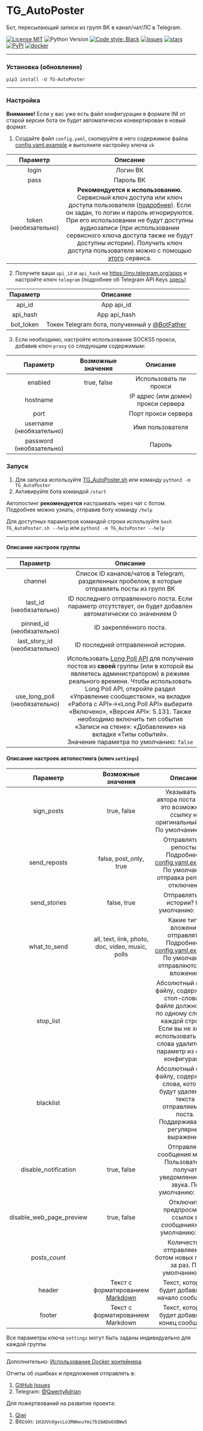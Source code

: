 TG_AutoPoster 
=============
Бот, пересылающий записи из групп ВК в канал/чат/ЛС в Telegram.

[![License MIT](https://img.shields.io/github/license/qwertyadrian/TG_AutoPoster.svg)](/LICENCE.md) 
![Python Version](https://img.shields.io/pypi/pyversions/tg_autoposter) 
[![Code style: Black](https://img.shields.io/badge/code%20style-black-000000.svg)](https://github.com/psf/black)
[![issues](https://img.shields.io/github/issues/qwertyadrian/TG_AutoPoster.svg)](https://github.com/qwertyadrian/TG_AutoPoster/issues) 
[![stars](https://img.shields.io/github/stars/qwertyadrian/TG_AutoPoster.svg)](https://github.com/qwertyadrian/TG_AutoPoster/stargazers)
[![PyPI](https://img.shields.io/pypi/v/TG-AutoPoster)](https://pypi.org/project/TG-AutoPoster/)
[![docker](https://img.shields.io/badge/docker%20image-tg__autoposter-FF9900)](https://hub.docker.com/r/qwertyadrian/tg_autoposter)
***
### Установка (обновление)
```shell script
pip3 install -U TG-AutoPoster
```
***
### Настройка
**Внимание!** Если у вас уже есть файл конфигурации в формате INI от старой версии бота он будет автоматически конвертирован в новый формат.
1. Создайте файл `config.yaml`, скопируйте в него содержимое файла [config.yaml.example](/config.yaml.example) и выполните настройку ключа `vk`

|                 Параметр                 |                                                                                                                                                                                                        Описание                                                                                                                                                                                                         |
|:----------------------------------------:|:-----------------------------------------------------------------------------------------------------------------------------------------------------------------------------------------------------------------------------------------------------------------------------------------------------------------------------------------------------------------------------------------------------------------------:|
|                  login                   |                                                                                                                                                                                                        Логин ВК                                                                                                                                                                                                         |
|                   pass                   |                                                                                                                                                                                                        Пароль ВК                                                                                                                                                                                                        |
|          token (необязательно)           | **Рекомендуется к использованию.** Cервисный ключ доступа или ключ доступа пользователя ([подробнее](https://vk.com/dev/access_token)). Если он задан, то логин и пароль игнорируются. При его использовании не будут доступны аудиозаписи (при использовании сервисного ключа доступа также не будут доступны истории). Получить ключ доступа пользователя можно с помощью [этого](https://vkhost.github.io/) сервиса. | 

2. Получите ваши `api_id` и `api_hash` на https://my.telegram.org/apps и настройте ключ `telegram` (подробнее об Telegram API Keys [здесь](https://docs.pyrogram.org/intro/setup#api-keys))

| Параметр  |                                Описание                                |
|:---------:|:----------------------------------------------------------------------:|
|  api_id   |                               App api_id                               |
| api_hash  |                              App api_hash                              |
| bot_token | Токен Telegram бота, полученный у [@BotFather](https://t.me/BotFather) |

3. Если необходимо, настройте использование SOCKS5 прокси, добавив ключ `proxy` со следующим содержимым:

|         Параметр         | Возможные значения |                Описание                |
|:------------------------:|:------------------:|:--------------------------------------:|
|         enabled          |    true, false     |         Использовать ли прокси         |
|         hostname         |                    |  IP адрес (или домен) прокси сервера   |
|           port           |                    |          Порт прокси сервера           |
| username (необязательно) |                    |            Имя пользователя            |
| password (необязательно) |                    |                 Пароль                 |

### Запуск                                                                                                                                                                                                                                                                                                                                                            
1. Для запуска используйте [TG_AutoPoster.sh](/TG_AutoPoster.sh) или команду `python3 -m TG_AutoPoster`     
2. Активируйте бота командой `/start`

Автопостинг **рекомендуется** настраивать через чат с ботом. Подробнее можно узнать, отправив боту команду `/help`

Для доступных параметров командой строки используйте `bash TG_AutoPoster.sh --help` или `python3 -m TG_AutoPoster --help`

***
#### Описание настроек группы

|           Параметр            |                                                                                                                                                                                                                                            Описание                                                                                                                                                                                                                                            |
|:-----------------------------:|:----------------------------------------------------------------------------------------------------------------------------------------------------------------------------------------------------------------------------------------------------------------------------------------------------------------------------------------------------------------------------------------------------------------------------------------------------------------------------------------------:|
|            channel            |                                                                                                                                                                                                Список ID каналов/чатов в Telegram, разделенных пробелом, в которые отправлять посты из групп ВК                                                                                                                                                                                                |
|    last_id (необязательно)    |                                                                                                                                                                                          ID последнего отправленного поста. Если параметр отсутствует, он будет добавлен автоматически со значением 0                                                                                                                                                                                          |
|   pinned_id (необязательно)   |                                                                                                                                                                                                                                    ID закреплённого поста.                                                                                                                                                                                                                                     |
| last_story_id (необязательно) |                                                                                                                                                                                                                               ID последней отправленной истории.                                                                                                                                                                                                                               |
| use_long_poll (необязательно) | Использовать [Long Poll API](https://vk.com/dev/bots_longpoll) для получения постов из **своей** группы (или в которой вы являетесь администратором) в режиме реального времени. Чтобы использовать Long Poll API, откройте раздел «Управление сообществом», на вкладке «Работа с API»→«Long Poll API» выберите «Включено», «Версия API»: 5.131. Также необходимо включить тип события «Записи на стене»: «Добавление» на вкладке «Типы событий».<br/>Значение параметра по умолчанию: `false` |


#### Описание настроек автопостинга (ключ `settings`)

|         Параметр         |                                    Возможные значения                                     |                                                                                           Описание                                                                                           |
|:------------------------:|:-----------------------------------------------------------------------------------------:|:--------------------------------------------------------------------------------------------------------------------------------------------------------------------------------------------:|
|        sign_posts        |                                        true, false                                        |                                              Указывать ли автора поста (если это возможно) и ссылку на оригинальный пост. По умолчанию: `true`                                               |
|       send_reposts       |                                  false, post_only, true                                   |                                  Отправлять ли репосты? Подробнее в [config.yaml.example](/config.yaml.example). По умолчанию отправка репостов отключена.                                   |
|       send_stories       |                                        false, true                                        |                                                                         Отправлять ли истории? По умолчанию: `false`                                                                         |
|       what_to_send       |                     all, text, link, photo, doc, video, music, polls                      |                               Какие типы вложений отправлять. Подробнее в [config.yaml.example](/config.yaml.example). По умолчанию отправляются все вложения.                               |
|        stop_list         |                                                                                           | Абсолютный путь к файлу, содержащий стоп-слова (в файле должно быть по одному слову на каждой строке). Если вы не хотите использовать стоп-слова удалите этот параметр из файла конфигурации |
|        blacklist         |                                                                                           |                             Абсолютный путь к файлу, содержащий слова, которые будут удалены из текста отправляемого поста. Поддерживаются регулярные выражения.                             |
|   disable_notification   |                                        true, false                                        |                                                Отправляет сообщения молча. Пользователи получат уведомление без звука. По умолчанию: `false`                                                 |
| disable_web_page_preview |                                        true, false                                        |                                                               Отключить предпросмотр ссылок в сообщениях. По умолчанию: `true`                                                               |
|       posts_count        |                                                                                           |                                                             Количество отправляемых ботом новых постов за раз. По умолчанию 11.                                                              |
|          header          | Текст с форматированием [Markdown](https://core.telegram.org/bots/api#formatting-options) |                                                                       Текст, который будет добавлен в начало сообщения                                                                       |
|          footer          |                             Текст с форматированием Markdown                              |                                                                       Текст, который будет добавлен в конец сообщения                                                                        |

Все параметры ключа `settings` могут быть заданы индивидуально для каждой группы
***
Дополнительно:
[Использование Docker контейнера](/Docker.md)

Отчеты об ошибках и предложения отправлять в:
1. [GitHub Issues](https://github.com/qwertyadrian/TG_AutoPoster/issues/new/choose)
2. Telegram: [@QwertyAdrian](https://t.me/QwertyAdrian)

Для пожертвований на развитие проекта:
1. [Qiwi](https://qiwi.com/n/QWERTYADRIAN)
2. Bitcoin: `1H1UVnXgvcLo3RWmxuYmi7b16ADo6XBWw5`
